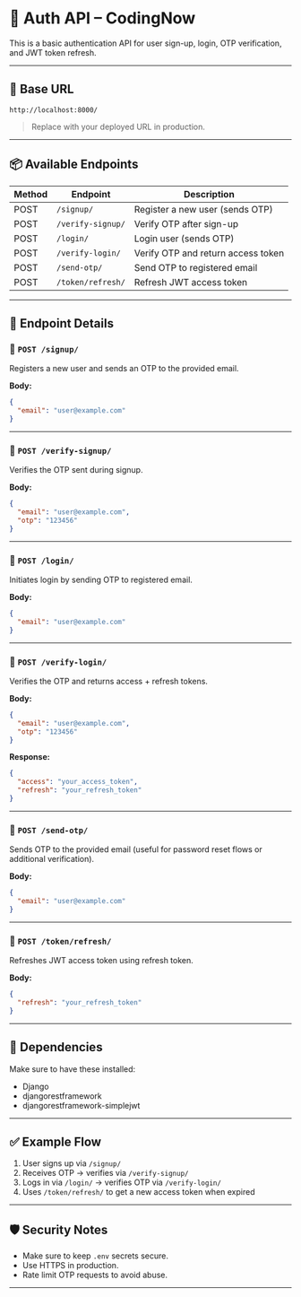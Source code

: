 # 🔐 Auth API – CodingNow

This is a basic authentication API for user sign-up, login, OTP verification, and JWT token refresh.

---

## 🚀 Base URL

```
http://localhost:8000/
```

> Replace with your deployed URL in production.

---

## 📦 Available Endpoints

| Method | Endpoint           | Description                         |
|--------|--------------------|-------------------------------------|
| POST   | `/signup/`         | Register a new user (sends OTP)     |
| POST   | `/verify-signup/`  | Verify OTP after sign-up            |
| POST   | `/login/`          | Login user (sends OTP)              |
| POST   | `/verify-login/`   | Verify OTP and return access token  |
| POST   | `/send-otp/`       | Send OTP to registered email        |
| POST   | `/token/refresh/`  | Refresh JWT access token            |

---

## 📝 Endpoint Details

### 🔸 `POST /signup/`
Registers a new user and sends an OTP to the provided email.

**Body:**
```json
{
  "email": "user@example.com"
}
```

---

### 🔸 `POST /verify-signup/`
Verifies the OTP sent during signup.

**Body:**
```json
{
  "email": "user@example.com",
  "otp": "123456"
}
```

---

### 🔸 `POST /login/`
Initiates login by sending OTP to registered email.

**Body:**
```json
{
  "email": "user@example.com"
}
```

---

### 🔸 `POST /verify-login/`
Verifies the OTP and returns access + refresh tokens.

**Body:**
```json
{
  "email": "user@example.com",
  "otp": "123456"
}
```

**Response:**
```json
{
  "access": "your_access_token",
  "refresh": "your_refresh_token"
}
```

---

### 🔸 `POST /send-otp/`
Sends OTP to the provided email (useful for password reset flows or additional verification).

**Body:**
```json
{
  "email": "user@example.com"
}
```

---

### 🔸 `POST /token/refresh/`
Refreshes JWT access token using refresh token.

**Body:**
```json
{
  "refresh": "your_refresh_token"
}
```

---

## 📂 Dependencies

Make sure to have these installed:
- Django
- djangorestframework
- djangorestframework-simplejwt

---

## ✅ Example Flow

1. User signs up via `/signup/`
2. Receives OTP → verifies via `/verify-signup/`
3. Logs in via `/login/` → verifies OTP via `/verify-login/`
4. Uses `/token/refresh/` to get a new access token when expired

---

## 🛡️ Security Notes

- Make sure to keep `.env` secrets secure.
- Use HTTPS in production.
- Rate limit OTP requests to avoid abuse.

---

